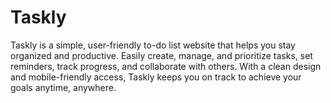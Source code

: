 # Taskly
Taskly is a simple, user-friendly to-do list website that helps you stay organized and productive. Easily create, manage, and prioritize tasks, set reminders, track progress, and collaborate with others. With a clean design and mobile-friendly access, Taskly keeps you on track to achieve your goals anytime, anywhere.
